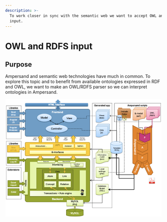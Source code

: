 ```yaml
---
description: >-
  To work closer in sync with the semantic web we want to accept OWL and RDFS
  input.
---
```


# OWL and RDFS input

## Purpose

Ampersand and semantic web technologies have much in common. To explore this topic and to benefit from available ontologies expressed in RDF and OWL, we want to make an OWL/RDFS parser so we can interpret ontologies in Ampersand.

![An extra parser, specifically for OWL/RDFS](../.gitbook/assets/untitled-diagram-7.png)



